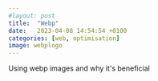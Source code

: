 ```yaml
---
#layout: post
title:  "Webp"
date:   2023-04-08 14:54:54 +0100
categories: [web, optimisation]
image: webplogo
---
```


Using webp images and why it's beneficial
